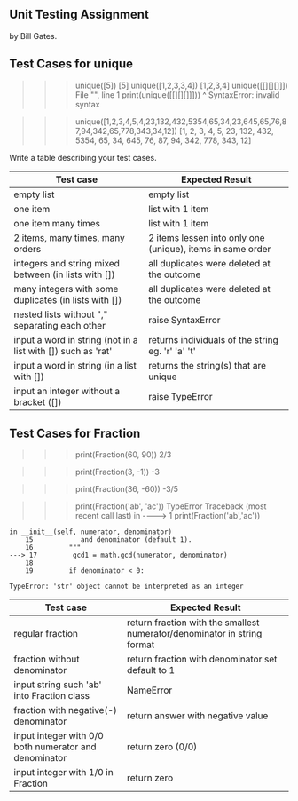 ## Unit Testing Assignment

by Bill Gates.


## Test Cases for unique

>>> unique([5])
    [5]
>>> unique([1,2,3,3,4])
    [1,2,3,4]
>>> unique([[][][]]])
    File "", line 1
    print(unique([[][][]]]))
                     ^
SyntaxError: invalid syntax

>>> unique([1,2,3,4,5,4,23,132,432,5354,65,34,23,645,65,76,87,94,342,65,778,343,34,12])
    [1, 2, 3, 4, 5, 23, 132, 432, 5354, 65, 34, 645, 76, 87, 94, 342, 778, 343, 12]

Write a table describing your test cases.

| Test case              |  Expected Result    |
|------------------------|---------------------|
| empty list             |  empty list         |
| one item               |  list with 1 item   |
| one item many times    |  list with 1 item   |
| 2 items, many times, many orders | 2 items lessen into only one (unique), items in same order  |
| integers and string mixed between (in lists with []) |  all duplicates were deleted at the outcome       |
| many integers with some duplicates (in lists with [])   | all duplicates were deleted at the outcome  |
| nested lists without "," separating each other |  raise SyntaxError      |
| input a word in string (not in a list with []) such as 'rat'|  returns individuals of the string eg. 'r' 'a' 't'   |
| input a word in string (in a list with []) |  returns the string(s) that are unique |
| input an integer without a bracket ([]) |  raise TypeError     |


## Test Cases for Fraction

>>> print(Fraction(60, 90))
    2/3

>>> print(Fraction(3, -1))
    -3

>>> print(Fraction(36, -60))
    -3/5

>>> print(Fraction('ab', 'ac'))
        TypeError                                 Traceback (most recent call last)
    in 
    ----> 1 print(Fraction('ab','ac'))

    in __init__(self, numerator, denominator)
        15            and denominator (default 1).
        16         """
    ---> 17         gcd1 = math.gcd(numerator, denominator)
        18 
        19         if denominator < 0:

    TypeError: 'str' object cannot be interpreted as an integer

| Test case              |  Expected Result    |
|------------------------|---------------------|
| regular fraction         | return fraction with the smallest numerator/denominator in string format   |
| fraction without denominator       | return fraction with denominator set default to 1   |
| input string such 'ab' into Fraction class      |  NameError   |
| fraction with negative(-) denominator    |  return answer with negative value  |
| input integer with 0/0 both numerator and denominator |  return zero (0/0) |
| input integer with 1/0 in Fraction |  return zero |